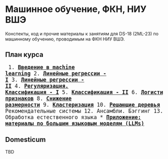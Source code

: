 # Машинное обучение, ФКН, НИУ ВШЭ

Конспекты, код и прочие материалы к занятиям для DS-18 (2ML-23) по машинному обучению, проводимым на ФКН НИУ ВШЭ.

## План курса
<big><pre>
    1. [**Введение в machine learning**](./week_1)
    2. [**Линейные регрессии - I**](./week_2)
    3. [**Линейные регрессии - II**](./week_3)
    4. [**Регуляризация. Классификация - I**](./week_4)
    5. [**Классификация - II**](./week_5)
    6. [**Логистическая регрессия, SVM**](./week_6)
    7. [**Нелинейная, многоклассовая классификация. Отбор признаков**](./week_7)
    8. [**Снижение размерности**](./week_8)
    9. [**Кластеризация**](./week_9)
    10. [**Решающие деревья**](./week_10)
    11. Рекомендательные системы
    12. Ансамбли. Бэггинг
    13. Ансамбли. Бустинг 
    14. Обработка естественного языка 
    * [**Приложение: материалы по большим языковым моделям (LLMs)**](./extra)
</pre></big>

## Domesticum

TBD


